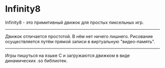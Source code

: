 # Infinity8
Infinity8 - это примитивный движок для простых пиксельных игр.

---

Движок отличается простотой. В нём нет ничего лишнего.
Рисование осуществляется путём прямой записи в виртуальную "видео-память".

---

Игры пишуться на языке C и загружаются движком в виде динамических .so библиотек.
